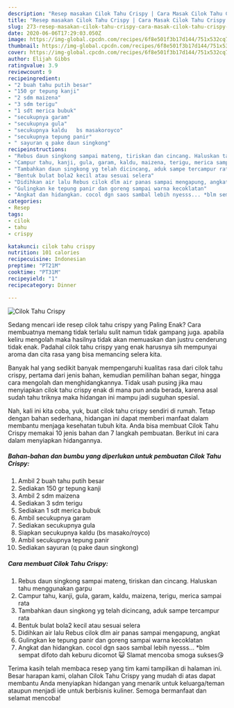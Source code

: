 ```yaml
---
description: "Resep masakan Cilok Tahu Crispy | Cara Masak Cilok Tahu Crispy Yang Lezat Sekali"
title: "Resep masakan Cilok Tahu Crispy | Cara Masak Cilok Tahu Crispy Yang Lezat Sekali"
slug: 273-resep-masakan-cilok-tahu-crispy-cara-masak-cilok-tahu-crispy-yang-lezat-sekali
date: 2020-06-06T17:29:03.050Z
image: https://img-global.cpcdn.com/recipes/6f8e501f3b17d144/751x532cq70/cilok-tahu-crispy-foto-resep-utama.jpg
thumbnail: https://img-global.cpcdn.com/recipes/6f8e501f3b17d144/751x532cq70/cilok-tahu-crispy-foto-resep-utama.jpg
cover: https://img-global.cpcdn.com/recipes/6f8e501f3b17d144/751x532cq70/cilok-tahu-crispy-foto-resep-utama.jpg
author: Elijah Gibbs
ratingvalue: 3.9
reviewcount: 9
recipeingredient:
- "2 buah tahu putih besar"
- "150 gr tepung kanji"
- "2 sdm maizena"
- "3 sdm terigu"
- "1 sdt merica bubuk"
- "secukupnya garam"
- "secukupnya gula"
- "secukupnya kaldu   bs masakoroyco"
- "secukupnya tepung panir"
- " sayuran q pake daun singkong"
recipeinstructions:
- "Rebus daun singkong sampai mateng, tiriskan dan cincang. Haluskan tahu menggunakan garpu"
- "Campur tahu, kanji, gula, garam, kaldu, maizena, terigu, merica sampai rata"
- "Tambahkan daun singkong yg telah dicincang, aduk sampe tercampur rata"
- "Bentuk bulat bola2 kecil atau sesuai selera"
- "Didihkan air lalu Rebus cilok dlm air panas sampai mengapung, angkat"
- "Gulingkan ke tepung panir dan goreng sampai warna kecoklatan"
- "Angkat dan hidangkan. cocol dgn saos sambal lebih nyesss... *blm sempat difoto dah keburu dicomot 😺 Slamat mencoba smoga sukses😘"
categories:
- Resep
tags:
- cilok
- tahu
- crispy

katakunci: cilok tahu crispy 
nutrition: 101 calories
recipecuisine: Indonesian
preptime: "PT21M"
cooktime: "PT31M"
recipeyield: "1"
recipecategory: Dinner

---
```



![Cilok Tahu Crispy](https://img-global.cpcdn.com/recipes/6f8e501f3b17d144/751x532cq70/cilok-tahu-crispy-foto-resep-utama.jpg)

Sedang mencari ide resep cilok tahu crispy yang Paling Enak? Cara membuatnya memang tidak terlalu sulit namun tidak gampang juga. apabila keliru mengolah maka hasilnya tidak akan memuaskan dan justru cenderung tidak enak. Padahal cilok tahu crispy yang enak harusnya sih mempunyai aroma dan cita rasa yang bisa memancing selera kita.

Banyak hal yang sedikit banyak mempengaruhi kualitas rasa dari cilok tahu crispy, pertama dari jenis bahan, kemudian pemilihan bahan segar, hingga cara mengolah dan menghidangkannya. Tidak usah pusing jika mau menyiapkan cilok tahu crispy enak di mana pun anda berada, karena asal sudah tahu triknya maka hidangan ini mampu jadi suguhan spesial.




Nah, kali ini kita coba, yuk, buat cilok tahu crispy sendiri di rumah. Tetap dengan bahan sederhana, hidangan ini dapat memberi manfaat dalam membantu menjaga kesehatan tubuh kita. Anda bisa membuat Cilok Tahu Crispy memakai 10 jenis bahan dan 7 langkah pembuatan. Berikut ini cara dalam menyiapkan hidangannya.

<!--inarticleads1-->

##### Bahan-bahan dan bumbu yang diperlukan untuk pembuatan Cilok Tahu Crispy:

1. Ambil 2 buah tahu putih besar
1. Sediakan 150 gr tepung kanji
1. Ambil 2 sdm maizena
1. Sediakan 3 sdm terigu
1. Sediakan 1 sdt merica bubuk
1. Ambil secukupnya garam
1. Sediakan secukupnya gula
1. Siapkan secukupnya kaldu   (bs masako/royco)
1. Ambil secukupnya tepung panir
1. Sediakan  sayuran (q pake daun singkong)




<!--inarticleads2-->

##### Cara membuat Cilok Tahu Crispy:

1. Rebus daun singkong sampai mateng, tiriskan dan cincang. Haluskan tahu menggunakan garpu
1. Campur tahu, kanji, gula, garam, kaldu, maizena, terigu, merica sampai rata
1. Tambahkan daun singkong yg telah dicincang, aduk sampe tercampur rata
1. Bentuk bulat bola2 kecil atau sesuai selera
1. Didihkan air lalu Rebus cilok dlm air panas sampai mengapung, angkat
1. Gulingkan ke tepung panir dan goreng sampai warna kecoklatan
1. Angkat dan hidangkan. cocol dgn saos sambal lebih nyesss... *blm sempat difoto dah keburu dicomot 😺 Slamat mencoba smoga sukses😘




Terima kasih telah membaca resep yang tim kami tampilkan di halaman ini. Besar harapan kami, olahan Cilok Tahu Crispy yang mudah di atas dapat membantu Anda menyiapkan hidangan yang menarik untuk keluarga/teman ataupun menjadi ide untuk berbisnis kuliner. Semoga bermanfaat dan selamat mencoba!
